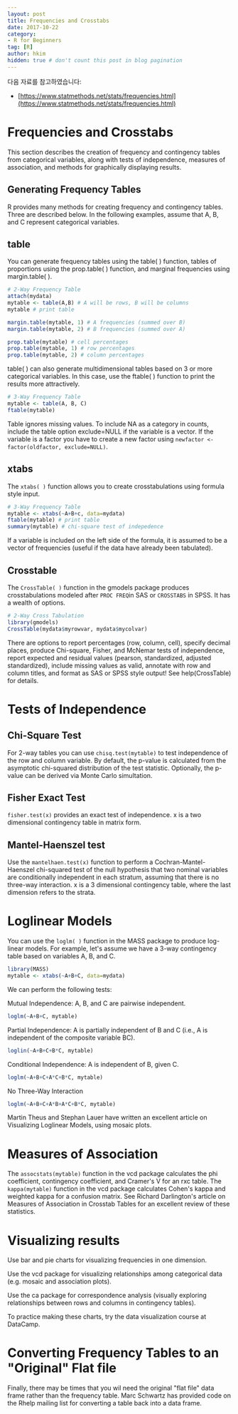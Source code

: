 ```yaml
---
layout: post  
title: Frequencies and Crosstabs
date: 2017-10-22  
category:
- R for Beginners  
tag: [R]  
author: hkim  
hidden: true # don't count this post in blog pagination  
---
```


다음 자료를 참고하였습니다:  
- [https://www.statmethods.net/stats/frequencies.html](https://www.statmethods.net/stats/frequencies.html)

# Frequencies and Crosstabs
This section describes the creation of frequency and contingency tables from categorical variables, along with tests of independence, measures of association, and methods for graphically displaying results.

## Generating Frequency Tables
R provides many methods for creating frequency and contingency tables. Three are described below. In the following examples, assume that A, B, and C represent categorical variables.

## table
You can generate frequency tables using the table( ) function, tables of proportions using the prop.table( ) function, and marginal frequencies using margin.table( ).

```r
# 2-Way Frequency Table
attach(mydata)
mytable <- table(A,B) # A will be rows, B will be columns
mytable # print table

margin.table(mytable, 1) # A frequencies (summed over B)
margin.table(mytable, 2) # B frequencies (summed over A)

prop.table(mytable) # cell percentages
prop.table(mytable, 1) # row percentages
prop.table(mytable, 2) # column percentages
```

table( ) can also generate multidimensional tables based on 3 or more categorical variables. In this case, use the ftable( ) function to print the results more attractively.

```r
# 3-Way Frequency Table
mytable <- table(A, B, C)
ftable(mytable)
```

Table ignores missing values. To include NA as a category in counts, include the table option exclude=NULL if the variable is a vector. If the variable is a factor you have to create a new factor using `newfactor <- factor(oldfactor, exclude=NULL)`.

## xtabs

The `xtabs( )` function allows you to create crosstabulations using formula style input.

```r
# 3-Way Frequency Table
mytable <- xtabs(~A+B+c, data=mydata)
ftable(mytable) # print table
summary(mytable) # chi-square test of indepedence
```

If a variable is included on the left side of the formula, it is assumed to be a vector of frequencies (useful if the data have already been tabulated).

## Crosstable

The `CrossTable( )` function in the gmodels package produces crosstabulations modeled after `PROC FREQ`in SAS or `CROSSTABS` in SPSS. It has a wealth of options.

```r
# 2-Way Cross Tabulation
library(gmodels)
CrossTable(mydata$myrowvar, mydata$mycolvar)
```

There are options to report percentages (row, column, cell), specify decimal places, produce Chi-square, Fisher, and McNemar tests of independence, report expected and residual values (pearson, standardized, adjusted standardized), include missing values as valid, annotate with row and column titles, and format as SAS or SPSS style output!
See help(CrossTable) for details.


# Tests of Independence

## Chi-Square Test

For 2-way tables you can use `chisq.test(mytable)` to test independence of the row and column variable. By default, the p-value is calculated from the asymptotic chi-squared distribution of the test statistic. Optionally, the p-value can be derived via Monte Carlo simultation.

## Fisher Exact Test
`fisher.test(x)` provides an exact test of independence. x is a two dimensional contingency table in matrix form.

## Mantel-Haenszel test
Use the `mantelhaen.test(x)` function to perform a Cochran-Mantel-Haenszel chi-squared test of the null hypothesis that two nominal variables are conditionally independent in each stratum, assuming that there is no three-way interaction. x is a 3 dimensional contingency table, where the last dimension refers to the strata.

# Loglinear Models
You can use the `loglm( )` function in the MASS package to produce log-linear models. For example, let's assume we have a 3-way contingency table based on variables A, B, and C.

```r
library(MASS)
mytable <- xtabs(~A+B+C, data=mydata)
```

We can perform the following tests:

Mutual Independence: A, B, and C are pairwise independent.

```r
loglm(~A+B+C, mytable)
```

Partial Independence: A is partially independent of B and C (i.e., A is independent of the composite variable BC).

```r
loglin(~A+B+C+B*C, mytable)
```

Conditional Independence: A is independent of B, given C.

```r
loglm(~A+B+C+A*C+B*C, mytable)
```

No Three-Way Interaction

```r
loglm(~A+B+C+A*B+A*C+B*C, mytable)
```

Martin Theus and Stephan Lauer have written an excellent article on Visualizing Loglinear Models, using mosaic plots.

# Measures of Association
The `assocstats(mytable)` function in the vcd package calculates the phi coefficient, contingency coefficient, and Cramer's V for an rxc table. The `kappa(mytable)` function in the vcd package calculates Cohen's kappa and weighted kappa for a confusion matrix. See Richard Darlington's article on Measures of Association in Crosstab Tables for an excellent review of these statistics.

# Visualizing results
Use bar and pie charts for visualizing frequencies in one dimension.

Use the vcd package for visualizing relationships among categorical data (e.g. mosaic and association plots).

Use the ca package for correspondence analysis (visually exploring relationships between rows and columns in contingency tables).

To practice making these charts, try the data visualization course at DataCamp.

# Converting Frequency Tables to an "Original" Flat file
Finally, there may be times that you wil need the original "flat file" data frame rather than the frequency table. Marc Schwartz has provided code on the Rhelp mailing list for converting a table back into a data frame.
